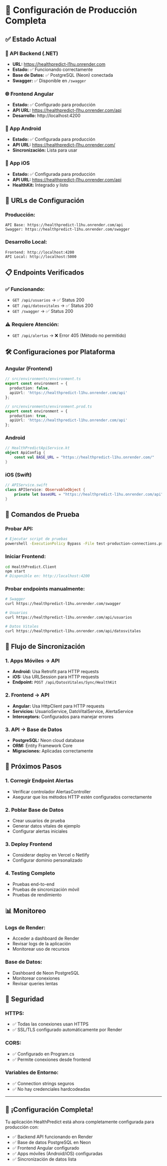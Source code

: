 # 🚀 Configuración de Producción Completa

## ✅ **Estado Actual**

### **🎯 API Backend (.NET)**
- **URL:** https://healthpredict-l1hu.onrender.com
- **Estado:** ✅ Funcionando correctamente
- **Base de Datos:** ✅ PostgreSQL (Neon) conectada
- **Swagger:** ✅ Disponible en `/swagger`

### **🌐 Frontend Angular**
- **Estado:** ✅ Configurado para producción
- **API URL:** https://healthpredict-l1hu.onrender.com/api
- **Desarrollo:** http://localhost:4200

### **📱 App Android**
- **Estado:** ✅ Configurada para producción
- **API URL:** https://healthpredict-l1hu.onrender.com/
- **Sincronización:** Lista para usar

### **📱 App iOS**
- **Estado:** ✅ Configurada para producción
- **API URL:** https://healthpredict-l1hu.onrender.com/api
- **HealthKit:** Integrado y listo

## 🔧 **URLs de Configuración**

### **Producción:**
```
API Base: https://healthpredict-l1hu.onrender.com/api
Swagger: https://healthpredict-l1hu.onrender.com/swagger
```

### **Desarrollo Local:**
```
Frontend: http://localhost:4200
API Local: http://localhost:5000
```

## 📋 **Endpoints Verificados**

### **✅ Funcionando:**
- `GET /api/usuarios` → ✅ Status 200
- `GET /api/datosvitales` → ✅ Status 200
- `GET /swagger` → ✅ Status 200

### **⚠️ Requiere Atención:**
- `GET /api/alertas` → ❌ Error 405 (Método no permitido)

## 🛠️ **Configuraciones por Plataforma**

### **Angular (Frontend)**
```typescript
// src/environments/environment.ts
export const environment = {
  production: false,
  apiUrl: 'https://healthpredict-l1hu.onrender.com/api'
};

// src/environments/environment.prod.ts
export const environment = {
  production: true,
  apiUrl: 'https://healthpredict-l1hu.onrender.com/api'
};
```

### **Android**
```kotlin
// HealthPredictApiService.kt
object ApiConfig {
    const val BASE_URL = "https://healthpredict-l1hu.onrender.com/"
}
```

### **iOS (Swift)**
```swift
// APIService.swift
class APIService: ObservableObject {
    private let baseURL = "https://healthpredict-l1hu.onrender.com/api"
}
```

## 🧪 **Comandos de Prueba**

### **Probar API:**
```bash
# Ejecutar script de pruebas
powershell -ExecutionPolicy Bypass -File test-production-connections.ps1
```

### **Iniciar Frontend:**
```bash
cd HealthPredict.Client
npm start
# Disponible en: http://localhost:4200
```

### **Probar endpoints manualmente:**
```bash
# Swagger
curl https://healthpredict-l1hu.onrender.com/swagger

# Usuarios
curl https://healthpredict-l1hu.onrender.com/api/usuarios

# Datos Vitales
curl https://healthpredict-l1hu.onrender.com/api/datosvitales
```

## 🔄 **Flujo de Sincronización**

### **1. Apps Móviles → API**
- **Android:** Usa Retrofit para HTTP requests
- **iOS:** Usa URLSession para HTTP requests
- **Endpoint:** `POST /api/DatosVitales/Sync/HealthKit`

### **2. Frontend → API**
- **Angular:** Usa HttpClient para HTTP requests
- **Servicios:** UsuarioService, DatoVitalService, AlertaService
- **Interceptors:** Configurados para manejar errores

### **3. API → Base de Datos**
- **PostgreSQL:** Neon cloud database
- **ORM:** Entity Framework Core
- **Migraciones:** Aplicadas correctamente

## 🎯 **Próximos Pasos**

### **1. Corregir Endpoint Alertas**
- Verificar controlador AlertasController
- Asegurar que los métodos HTTP estén configurados correctamente

### **2. Poblar Base de Datos**
- Crear usuarios de prueba
- Generar datos vitales de ejemplo
- Configurar alertas iniciales

### **3. Deploy Frontend**
- Considerar deploy en Vercel o Netlify
- Configurar dominio personalizado

### **4. Testing Completo**
- Pruebas end-to-end
- Pruebas de sincronización móvil
- Pruebas de rendimiento

## 📊 **Monitoreo**

### **Logs de Render:**
- Acceder a dashboard de Render
- Revisar logs de la aplicación
- Monitorear uso de recursos

### **Base de Datos:**
- Dashboard de Neon PostgreSQL
- Monitorear conexiones
- Revisar queries lentas

## 🔐 **Seguridad**

### **HTTPS:**
- ✅ Todas las conexiones usan HTTPS
- ✅ SSL/TLS configurado automáticamente por Render

### **CORS:**
- ✅ Configurado en Program.cs
- ✅ Permite conexiones desde frontend

### **Variables de Entorno:**
- ✅ Connection strings seguros
- ✅ No hay credenciales hardcodeadas

---

## 🎉 **¡Configuración Completa!**

Tu aplicación HealthPredict está ahora completamente configurada para producción con:
- ✅ Backend API funcionando en Render
- ✅ Base de datos PostgreSQL en Neon
- ✅ Frontend Angular configurado
- ✅ Apps móviles (Android/iOS) configuradas
- ✅ Sincronización de datos lista 